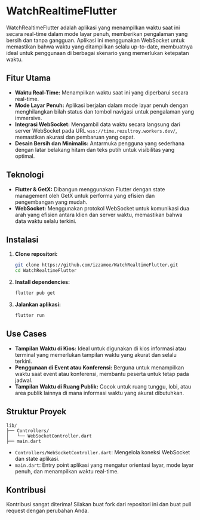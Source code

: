# WatchRealtimeFlutter

WatchRealtimeFlutter adalah aplikasi yang menampilkan waktu saat ini secara real-time dalam mode layar penuh, memberikan pengalaman yang bersih dan tanpa gangguan. Aplikasi ini menggunakan WebSocket untuk memastikan bahwa waktu yang ditampilkan selalu up-to-date, membuatnya ideal untuk penggunaan di berbagai skenario yang memerlukan ketepatan waktu.

## Fitur Utama

- **Waktu Real-Time:** Menampilkan waktu saat ini yang diperbarui secara real-time.
- **Mode Layar Penuh:** Aplikasi berjalan dalam mode layar penuh dengan menghilangkan bilah status dan tombol navigasi untuk pengalaman yang immersive.
- **Integrasi WebSocket:** Mengambil data waktu secara langsung dari server WebSocket pada URL `wss://time.rezultroy.workers.dev/`, memastikan akurasi dan pembaruan yang cepat.
- **Desain Bersih dan Minimalis:** Antarmuka pengguna yang sederhana dengan latar belakang hitam dan teks putih untuk visibilitas yang optimal.

## Teknologi

- **Flutter & GetX:** Dibangun menggunakan Flutter dengan state management oleh GetX untuk performa yang efisien dan pengembangan yang mudah.
- **WebSocket:** Menggunakan protokol WebSocket untuk komunikasi dua arah yang efisien antara klien dan server waktu, memastikan bahwa data waktu selalu terkini.

## Instalasi

1. **Clone repositori:**
    ```bash
    git clone https://github.com/izzamoe/WatchRealtimeFlutter.git
    cd WatchRealtimeFlutter
    ```

2. **Install dependencies:**
    ```bash
    flutter pub get
    ```

3. **Jalankan aplikasi:**
    ```bash
    flutter run
    ```

## Use Cases

- **Tampilan Waktu di Kios:** Ideal untuk digunakan di kios informasi atau terminal yang memerlukan tampilan waktu yang akurat dan selalu terkini.
- **Penggunaan di Event atau Konferensi:** Berguna untuk menampilkan waktu saat event atau konferensi, membantu peserta untuk tetap pada jadwal.
- **Tampilan Waktu di Ruang Publik:** Cocok untuk ruang tunggu, lobi, atau area publik lainnya di mana informasi waktu yang akurat dibutuhkan.

## Struktur Proyek

```plaintext
lib/
├── Controllers/
│   └── WebSocketController.dart
├── main.dart
```

- `Controllers/WebSocketController.dart`: Mengelola koneksi WebSocket dan state aplikasi.
- `main.dart`: Entry point aplikasi yang mengatur orientasi layar, mode layar penuh, dan menampilkan waktu real-time.


## Kontribusi

Kontribusi sangat diterima! Silakan buat fork dari repositori ini dan buat pull request dengan perubahan Anda.

